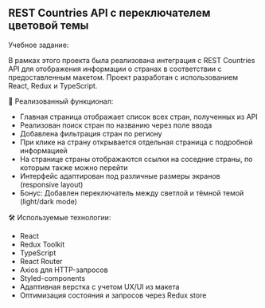 ## REST Countries API с переключателем цветовой темы

Учебное задание:

В рамках этого проекта была реализована интеграция с REST Countries API для отображения информации о странах в соответствии с предоставленным макетом. 
Проект разработан с использованием React, Redux и TypeScript.

🔧 Реализованный функционал:
- Главная страница отображает список всех стран, полученных из API
- Реализован поиск стран по названию через поле ввода
- Добавлена фильтрация стран по региону
- При клике на страну открывается отдельная страница с подробной информацией
- На странице страны отображаются ссылки на соседние страны, по которым также можно перейти
- Интерфейс адаптирован под различные размеры экранов (responsive layout)
- Бонус: Добавлен переключатель между светлой и тёмной темой (light/dark mode)

🛠 Используемые технологии:
- React
- Redux Toolkit
- TypeScript
- React Router
- Axios для HTTP-запросов
- Styled-components 
- Адаптивная верстка с учетом UX/UI из макета
- Оптимизация состояния и запросов через Redux store
